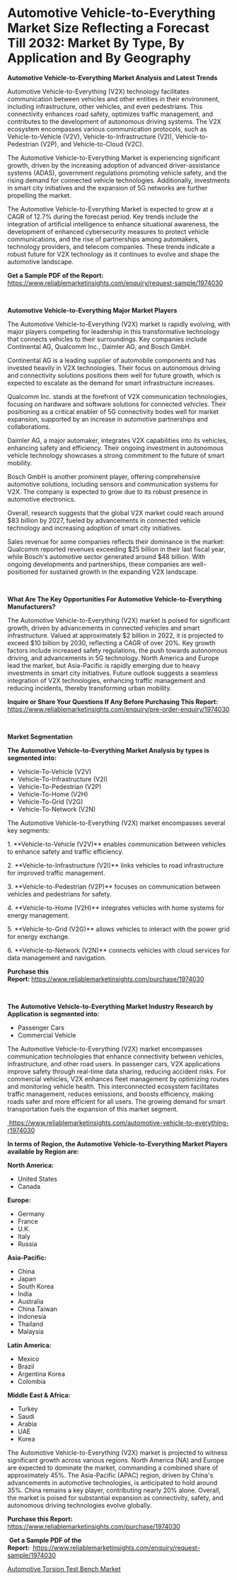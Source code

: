 <p><h1>Automotive Vehicle-to-Everything Market Size Reflecting a Forecast Till 2032: Market By Type, By Application and By Geography</h1></p><p><strong>Automotive Vehicle-to-Everything Market Analysis and Latest Trends</strong></p>
<p><p>Automotive Vehicle-to-Everything (V2X) technology facilitates communication between vehicles and other entities in their environment, including infrastructure, other vehicles, and even pedestrians. This connectivity enhances road safety, optimizes traffic management, and contributes to the development of autonomous driving systems. The V2X ecosystem encompasses various communication protocols, such as Vehicle-to-Vehicle (V2V), Vehicle-to-Infrastructure (V2I), Vehicle-to-Pedestrian (V2P), and Vehicle-to-Cloud (V2C).</p><p>The Automotive Vehicle-to-Everything Market is experiencing significant growth, driven by the increasing adoption of advanced driver-assistance systems (ADAS), government regulations promoting vehicle safety, and the rising demand for connected vehicle technologies. Additionally, investments in smart city initiatives and the expansion of 5G networks are further propelling the market. </p><p>The Automotive Vehicle-to-Everything Market is expected to grow at a CAGR of 12.7% during the forecast period. Key trends include the integration of artificial intelligence to enhance situational awareness, the development of enhanced cybersecurity measures to protect vehicle communications, and the rise of partnerships among automakers, technology providers, and telecom companies. These trends indicate a robust future for V2X technology as it continues to evolve and shape the automotive landscape.</p></p>
<p><strong>Get a Sample PDF of the Report:&nbsp;</strong> <a href="https://www.reliablemarketinsights.com/enquiry/request-sample/1974030?utm_campaign=2210&utm_medium=2&utm_source=Github&utm_content=ia&utm_term=31032025&utm_id=automotive-vehicle-to-everything">https://www.reliablemarketinsights.com/enquiry/request-sample/1974030</a></p>
<p>&nbsp;</p>
<p><strong>Automotive Vehicle-to-Everything Major Market Players</strong></p>
<p><p>The Automotive Vehicle-to-Everything (V2X) market is rapidly evolving, with major players competing for leadership in this transformative technology that connects vehicles to their surroundings. Key companies include Continental AG, Qualcomm Inc., Daimler AG, and Bosch GmbH.</p><p>Continental AG is a leading supplier of automobile components and has invested heavily in V2X technologies. Their focus on autonomous driving and connectivity solutions positions them well for future growth, which is expected to escalate as the demand for smart infrastructure increases.</p><p>Qualcomm Inc. stands at the forefront of V2X communication technologies, focusing on hardware and software solutions for connected vehicles. Their positioning as a critical enabler of 5G connectivity bodes well for market expansion, supported by an increase in automotive partnerships and collaborations.</p><p>Daimler AG, a major automaker, integrates V2X capabilities into its vehicles, enhancing safety and efficiency. Their ongoing investment in autonomous vehicle technology showcases a strong commitment to the future of smart mobility.</p><p>Bosch GmbH is another prominent player, offering comprehensive automotive solutions, including sensors and communication systems for V2X. The company is expected to grow due to its robust presence in automotive electronics.</p><p>Overall, research suggests that the global V2X market could reach around $83 billion by 2027, fueled by advancements in connected vehicle technology and increasing adoption of smart city initiatives.</p><p>Sales revenue for some companies reflects their dominance in the market: Qualcomm reported revenues exceeding $25 billion in their last fiscal year, while Bosch's automotive sector generated around $48 billion. With ongoing developments and partnerships, these companies are well-positioned for sustained growth in the expanding V2X landscape.</p></p>
<p>&nbsp;</p>
<p><strong>What Are The Key Opportunities For Automotive Vehicle-to-Everything Manufacturers?</strong></p>
<p><p>The Automotive Vehicle-to-Everything (V2X) market is poised for significant growth, driven by advancements in connected vehicles and smart infrastructure. Valued at approximately $2 billion in 2022, it is projected to exceed $10 billion by 2030, reflecting a CAGR of over 20%. Key growth factors include increased safety regulations, the push towards autonomous driving, and advancements in 5G technology. North America and Europe lead the market, but Asia-Pacific is rapidly emerging due to heavy investments in smart city initiatives. Future outlook suggests a seamless integration of V2X technologies, enhancing traffic management and reducing incidents, thereby transforming urban mobility.</p></p>
<p><strong>Inquire or Share Your Questions If Any Before Purchasing This Report:</strong> <a href="https://www.reliablemarketinsights.com/enquiry/pre-order-enquiry/1974030?utm_campaign=2210&utm_medium=2&utm_source=Github&utm_content=ia&utm_term=31032025&utm_id=automotive-vehicle-to-everything">https://www.reliablemarketinsights.com/enquiry/pre-order-enquiry/1974030</a></p>
<p>&nbsp;</p>
<p><strong>Market Segmentation</strong></p>
<p><strong>The Automotive Vehicle-to-Everything Market Analysis by types is segmented into:</strong></p>
<p><ul><li>Vehicle-To-Vehicle (V2V)</li><li>Vehicle-To-Infrastructure (V2I)</li><li>Vehicle-To-Pedestrian (V2P)</li><li>Vehicle-To-Home (V2H)</li><li>Vehicle-To-Grid (V2G)</li><li>Vehicle-To-Network (V2N)</li></ul></p>
<p><p>The Automotive Vehicle-to-Everything (V2X) market encompasses several key segments: </p><p>1. **Vehicle-to-Vehicle (V2V)** enables communication between vehicles to enhance safety and traffic efficiency. </p><p>2. **Vehicle-to-Infrastructure (V2I)** links vehicles to road infrastructure for improved traffic management. </p><p>3. **Vehicle-to-Pedestrian (V2P)** focuses on communication between vehicles and pedestrians for safety. </p><p>4. **Vehicle-to-Home (V2H)** integrates vehicles with home systems for energy management. </p><p>5. **Vehicle-to-Grid (V2G)** allows vehicles to interact with the power grid for energy exchange. </p><p>6. **Vehicle-to-Network (V2N)** connects vehicles with cloud services for data management and navigation.</p></p>
<p><strong>Purchase this Report:&nbsp;</strong><a href="https://www.reliablemarketinsights.com/purchase/1974030?utm_campaign=2210&utm_medium=2&utm_source=Github&utm_content=ia&utm_term=31032025&utm_id=automotive-vehicle-to-everything">https://www.reliablemarketinsights.com/purchase/1974030</a></p>
<p>&nbsp;</p>
<p><strong>The Automotive Vehicle-to-Everything Market Industry Research by Application is segmented into:</strong></p>
<p><ul><li>Passenger Cars</li><li>Commercial Vehicle</li></ul></p>
<p><p>The Automotive Vehicle-to-Everything (V2X) market encompasses communication technologies that enhance connectivity between vehicles, infrastructure, and other road users. In passenger cars, V2X applications improve safety through real-time data sharing, reducing accident risks. For commercial vehicles, V2X enhances fleet management by optimizing routes and monitoring vehicle health. This interconnected ecosystem facilitates traffic management, reduces emissions, and boosts efficiency, making roads safer and more efficient for all users. The growing demand for smart transportation fuels the expansion of this market segment.</p></p>
<p><a href="https://www.reliablemarketinsights.com/automotive-vehicle-to-everything-r1974030?utm_campaign=2210&utm_medium=2&utm_source=Github&utm_content=ia&utm_term=31032025&utm_id=automotive-vehicle-to-everything">&nbsp;https://www.reliablemarketinsights.com/automotive-vehicle-to-everything-r1974030</a></p>
<p><strong>In terms of Region, the Automotive Vehicle-to-Everything Market Players available by Region are:</strong></p>
<p>
    <p> <strong> North America: </strong>
        <ul>
            <li>United States</li>
            <li>Canada</li>
        </ul>
        </p> 
    <p> <strong> Europe: </strong>
        <ul>
            <li>Germany</li>
            <li>France</li>
            <li>U.K.</li>
            <li>Italy</li>
            <li>Russia</li>
        </ul>
        </p> 
    <p> <strong> Asia-Pacific: </strong>
        <ul>
            <li>China</li>
            <li>Japan</li>
            <li>South Korea</li>
            <li>India</li>
            <li>Australia</li>
            <li>China Taiwan</li>
            <li>Indonesia</li>
            <li>Thailand</li>
            <li>Malaysia</li>
        </ul>
        </p> 
    <p> <strong> Latin America: </strong>
        <ul>
            <li>Mexico</li>
            <li>Brazil</li>
            <li>Argentina Korea</li>
            <li>Colombia</li>
        </ul>
        </p> 
    <p> <strong> Middle East & Africa: </strong>
        <ul>
            <li>Turkey</li>
            <li>Saudi</li>
            <li>Arabia</li>
            <li>UAE</li>
            <li>Korea</li>
        </ul>
    </p>
    </p>
<p><p>The Automotive Vehicle-to-Everything (V2X) market is projected to witness significant growth across various regions. North America (NA) and Europe are expected to dominate the market, commanding a combined share of approximately 45%. The Asia-Pacific (APAC) region, driven by China's advancements in automotive technologies, is anticipated to hold around 35%. China remains a key player, contributing nearly 20% alone. Overall, the market is poised for substantial expansion as connectivity, safety, and autonomous driving technologies evolve globally.</p></p>
<p><strong>Purchase this Report: </strong><a href="https://www.reliablemarketinsights.com/purchase/1974030?utm_campaign=2210&utm_medium=2&utm_source=Github&utm_content=ia&utm_term=31032025&utm_id=automotive-vehicle-to-everything">https://www.reliablemarketinsights.com/purchase/1974030</a></p>
<p>&nbsp;<strong>Get a Sample PDF of the Report:&nbsp;&nbsp;</strong><a href="https://www.reliablemarketinsights.com/enquiry/request-sample/1974030?utm_campaign=2210&utm_medium=2&utm_source=Github&utm_content=ia&utm_term=31032025&utm_id=automotive-vehicle-to-everything">https://www.reliablemarketinsights.com/enquiry/request-sample/1974030</a></p>
<p><strong></strong></p>
<p><p><a href="https://github.com/globismark/Market-Research-Report-List-6/blob/main/automotive-torsion-test-bench-market.md?utm_campaign=2210&utm_medium=2&utm_source=Github&utm_content=ia&utm_term=31032025&utm_id=automotive-vehicle-to-everything">Automotive Torsion Test Bench Market</a></p></p>
